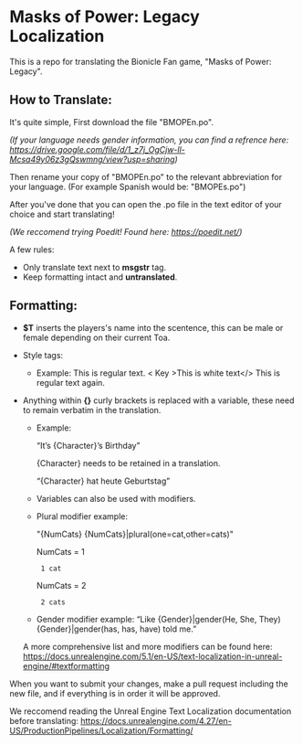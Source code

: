 # Masks of Power: Legacy Localization
This is a repo for translating the Bionicle Fan game, "Masks of Power: Legacy".

## How to Translate:
It's quite simple, First download the file "BMOPEn.po".

_(If your language needs gender information, you can find a refrence here: https://drive.google.com/file/d/1_z7j_OgCjw-ll-Mcsa49y06z3gQswmng/view?usp=sharing)_

Then rename your copy of "BMOPEn.po" to the relevant abbreviation for your language. (For example Spanish would be: "BMOPEs.po")

After you've done that you can open the .po file in the text editor of your choice and start translating! 

_(We reccomend trying Poedit! Found here: https://poedit.net/)_

A few rules: 
  - Only translate text next to **msgstr** tag.
  - Keep formatting intact and **untranslated**.

## Formatting:
  - **$T** inserts the players's name into the scentence, this can be male or female depending on their current Toa.

  - Style tags:
    - Example:
      This is regular text. < Key >This is white text</> This is regular text again.

  - Anything within **{}** curly brackets is replaced with a variable, these need to remain verbatim in the translation.

    - Example:
   
      “It’s {Character}’s Birthday”
      
      {Character} needs to be retained in a translation.
      
      “{Character} hat heute Geburtstag”
  
    - Variables can also be used with modifiers. 

    -  Plural modifier example:
   
	      "{NumCats} {NumCats}|plural(one=cat,other=cats)"

	      NumCats = 1
       
	      	1 cat
       
    	  NumCats = 2
       
    	  	2 cats
       
    -  Gender modifier example:
	      “Like {Gender}|gender(He, She, They) {Gender}|gender(has, has, have) told me.”

    A more comprehensive list and more modifiers can be found here: https://docs.unrealengine.com/5.1/en-US/text-localization-in-unreal-engine/#textformatting


When you want to submit your changes, make a pull request including the new file, and if everything is in order it will be approved.

We reccomend reading the Unreal Engine Text Localization documentation before translating: https://docs.unrealengine.com/4.27/en-US/ProductionPipelines/Localization/Formatting/
